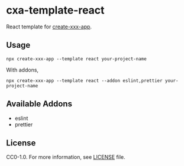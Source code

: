 # cxa-template-react

React template for [create-xxx-app](https://github.com/kotofurumiya/create-xxx-app).

## Usage

```
npx create-xxx-app --template react your-project-name
```

With addons,

```
npx create-xxx-app --template react --addon eslint,prettier your-project-name
```

## Available Addons

* eslint
* prettier

## License

CC0-1.0. For more information, see [LICENSE](./LICENSE) file.